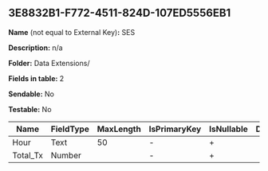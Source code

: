 ## 3E8832B1-F772-4511-824D-107ED5556EB1

**Name** (not equal to External Key)**:** SES

**Description:** n/a

**Folder:** Data Extensions/

**Fields in table:** 2

**Sendable:** No

**Testable:** No

| Name | FieldType | MaxLength | IsPrimaryKey | IsNullable | DefaultValue |
| --- | --- | --- | --- | --- | --- |
| Hour | Text | 50 | - | + |  |
| Total_Tx | Number |  | - | + |  |

